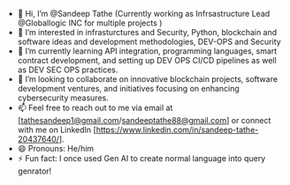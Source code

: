 - 👋 Hi, I’m @Sandeep Tathe (Currently working as Infrsastructure Lead @Globallogic INC for multiple projects )
- 👀 I’m interested in infrasturctures and Security, Python, blockchain and software ideas and development methodologies, DEV-OPS and Security 
- 🌱 I’m currently learning API integration, programming languages, smart contract development, and setting up DEV OPS CI/CD pipelines as well as DEV SEC OPS practices.
- 💞️ I’m looking to collaborate on innovative blockchain projects, software development ventures, and initiatives focusing on enhancing cybersecurity measures.
- 📫 Feel free to reach out to me via email at [tathesandeep1@gmail.com/sandeeptathe88@gmail.com] or connect with me on LinkedIn [https://www.linkedin.com/in/sandeep-tathe-20437640/].
- 😄 Pronouns: He/him
- ⚡ Fun fact: I once used Gen AI to create normal language into query genrator!
